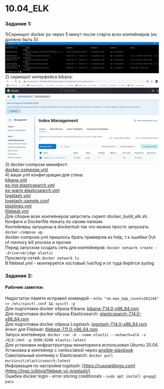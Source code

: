 # 10.04_ELK
### Задание 1: </br>
1)Cкриншот docker ps через 5 минут после старта всех контейнеров (их должно быть 5): </br>
![screen](https://github.com/murzinvit/screen/blob/41e6c7d478f6df33735e459523f7123574a601ce/ELK_contaies_screen.jpg) </br>
2) скриншот интерфейса kibana: </br>
![screen](https://github.com/murzinvit/screen/blob/11247bf5d6d801e6e696ef0132478f53f6b7dcd9/ELK_kibana_interface.jpg) </br>
3) docker-compose манифест: </br>
[docker-compose.yml](https://github.com/murzinvit/10.04_ELK/blob/c99dd262abd8a729300030693b68491560c7ec6e/docker-compose.yml) </br>
4) ваши yml конфигурации для стека: </br>
[kibana.yml](https://github.com/murzinvit/10.04_ELK/blob/d612e2a5e0e3016b34615339e3e1ead06e242250/kibana/kibana.yml) </br>
[es-hot elasticsearch.yml](https://github.com/murzinvit/10.04_ELK/blob/d612e2a5e0e3016b34615339e3e1ead06e242250/es-hot/elasticsearch.yml) </br>
[es-warm elasticsearch.yml](https://github.com/murzinvit/10.04_ELK/blob/d612e2a5e0e3016b34615339e3e1ead06e242250/es-warm/elasticsearch.yml) </br>
[logstash.yml](https://github.com/murzinvit/10.04_ELK/blob/d612e2a5e0e3016b34615339e3e1ead06e242250/logstash/logstash.yml) </br>
[logstash-sample.conf](https://github.com/murzinvit/10.04_ELK/blob/d612e2a5e0e3016b34615339e3e1ead06e242250/logstash/logstash-sample.conf) </br>
[pipelines.yml](https://github.com/murzinvit/10.04_ELK/blob/d612e2a5e0e3016b34615339e3e1ead06e242250/logstash/pipelines.yml) </br>
[filebeat.yml](https://github.com/murzinvit/10.04_ELK/blob/8979a32504a2d9d3c4041920d7f12d4e2590400a/filebeat/filebeat.yml) </br>
Для сборки всех контейнеров запустить скрипт docker_build_elk.sh. Конфиги и Dockerfile лежать по своим папкам. </br>
Контейнеры запушены в dockerhub так что можно просто запускать `docker-compose up`. </br>
docker-compose.yml пришлось брать примером из help, т.к ошибки Out of memory kill process и прочее </br>
Перед запуском создать сеть для контейнеров: `docker network create --driver=bridge elastiс` </br>
Просмотр сетей: `docker network ls` </br>
В filebeat.yml - монтируется хостовый /var/log и от туда берётся syslog </br>


### Задание 2: </br>

#### Рабочие заметки: </br>
Недостаток памяти исправил командой - `echo "vm.max_map_count=262144" >> /etc/sysctl.conf && sysctl -p` </br>
Для подготовки docker образа Kibana:  [kibana-7.14.0-x86_64.rpm](https://artifacts.elastic.co/downloads/kibana/kibana-7.14.0-x86_64.rpm) </br>
Для подготовки docker образа Elasticsearch:  [elasticsearch-7.14.0-x86_64.rpm](https://artifacts.elastic.co/downloads/elasticsearch/elasticsearch-7.14.0-x86_64.rpm) </br>
Для подготовки docker образа Logstash:  [logstash-7.14.0-x86_64.rpm](https://artifacts.elastic.co/downloads/logstash/logstash-7.14.0-x86_64.rpm) </br>
Агент для Filebeat:  [filebeat-7.11.0-x86_64.rpm](https://artifacts.elastic.co/downloads/beats/filebeat/filebeat-7.11.0-x86_64.rpm) </br>
Запуск контейнера: `docker run -d --name elastic --network=elk -v /ELK:/mnt -p 9200:9200 elastic:latest` </br>
Для установки инфраструктуры мониторинга использовал Ubuntu 20.04. </br>
Установка в контейнер с centos:latest через [ansible-playbook](https://github.com/murzinvit/10.04_ELK/tree/main/ansible_elk_stack) </br>
Самопальный контенер с Elasticsearch: `docker pull murzinvit/elasticsearch:latest` </br>
Информация по настройке logstash: [https://russianblogs.com](https://logz.io/blog/filebeat-vs-logstash/) </br>
Ошибка docker login - error storing creditionals - `sudo apt install gnupg2 pass` </br>
